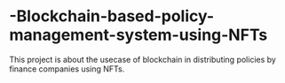 # -Blockchain-based-policy-management-system-using-NFTs
This project is about the usecase of blockchain in distributing policies by finance companies using NFTs.
